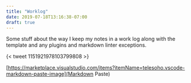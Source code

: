 ```yaml
---
title: "Worklog"
date: 2019-07-18T13:16:38-07:00
draft: true
---
```


Some stuff about the way I keep my notes in a work log along with the template
and any plugins and markdown linter exceptions.

{< tweet 1151921978103799808 >}

[https://marketplace.visualstudio.com/items?itemName=telesoho.vscode-markdown-paste-image](Markdown Paste)
